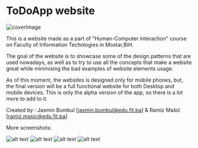 # ToDoApp website 
![coverImage](https://raw.githubusercontent.com/jasminbumbul/ToDoApp_HCI/master/Screenshots/1.png?token=AK34RG6JT7IVXP6DQTKF4VTAFJJL6)


This is a website made as a part of "Human-Computer Interaction" course on Faculty of Information Technlogies in Mostar,BiH.

The goal of the website is to showcase some of the design patterns that are used nowadays, as well as to try to use all the concepts
that make a website great while minimising the bad examples of website elements usage.

As of this moment, the websites is designed only for mobile phones, but, the final version will be a full functional website for both
Desktop and mobile devices.
This is only the alpha version of the app, so there is a lot more to add to it.

Created by :
Jasmin Bumbul [jasmin.bumbul@edu.fit.ba] &
Ramiz Mašić [ramiz.masic@edu.fit.ba]

More screenshots:

![alt text](https://raw.githubusercontent.com/jasminbumbul/ToDoApp_HCI/master/Screenshots/2.png?token=AK34RGZ3F773SBPPEBBV47DAFJKYS)
![alt text](https://raw.githubusercontent.com/jasminbumbul/ToDoApp_HCI/master/Screenshots/3.png?token=AK34RGZOLS5W73UOIBPCWFTAFJK34)
![alt text](https://raw.githubusercontent.com/jasminbumbul/ToDoApp_HCI/master/Screenshots/4.png?token=AK34RG6W75AASKRC5XIBTV3AFJK36)
![alt text](https://raw.githubusercontent.com/jasminbumbul/ToDoApp_HCI/master/Screenshots/5.png?token=AK34RGYHHIHTMFWWBHVZB43AFJK4A)
